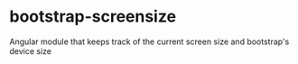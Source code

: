 # bootstrap-screensize
Angular module that keeps track of the current screen size and bootstrap's device size
